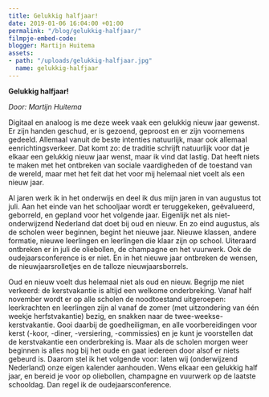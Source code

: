 ```yaml
---
title: Gelukkig halfjaar!
date: 2019-01-06 16:04:00 +01:00
permalink: "/blog/gelukkig-halfjaar/"
filmpje-embed-code: 
blogger: Martijn Huitema
assets:
- path: "/uploads/gelukkig-halfjaar.jpg"
  name: gelukkig-halfjaar
---
```


**Gelukkig halfjaar!**

*Door: Martijn Huitema*

Digitaal en analoog is me deze week vaak een gelukkig nieuw jaar gewenst. Er zijn handen geschud, er is gezoend, geproost en er zijn voornemens gedeeld. Allemaal vanuit de beste intenties natuurlijk, maar ook allemaal eenrichtingsverkeer. Dat komt zo: de traditie schrijft natuurlijk voor dat je elkaar een gelukkig nieuw jaar wenst, maar ik vind dat lastig. Dat heeft niets te maken met het ontbreken van sociale vaardigheden of de toestand van de wereld, maar met het feit dat het voor mij helemaal niet voelt als een nieuw jaar.

Al jaren werk ik in het onderwijs en deel ik dus mijn jaren in van augustus tot juli. Aan het einde van het schooljaar wordt er teruggekeken, geëvalueerd, geborreld, en gepland voor het volgende jaar. Eigenlijk net als niet-onderwijzend Nederland dat doet bij oud en nieuw. En zo eind augustus, als de scholen weer beginnen, begint het nieuwe jaar. Nieuwe klassen, andere formatie, nieuwe leerlingen en leerlingen die klaar zijn op school. Uiteraard ontbreken er in juli de oliebollen, de champagne en het vuurwerk. Ook de oudejaarsconference is er niet. En in het nieuwe jaar ontbreken de wensen, de nieuwjaarsrolletjes en de talloze nieuwjaarsborrels.

Oud en nieuw voelt dus helemaal niet als oud en nieuw. Begrijp me niet verkeerd: de kerstvakantie is altijd een welkome onderbreking. Vanaf half november wordt er op alle scholen de noodtoestand uitgeroepen: leerkrachten en leerlingen zijn al vanaf de zomer (met uitzondering van één weekje herfstvakantie) bezig, en snakken naar de twee-weekse-kerstvakantie. Gooi daarbij de goedheiligman, en alle voorbereidingen voor kerst (-koor, -diner, -versiering, -commissies) en je kunt je voorstellen dat de kerstvakantie een onderbreking is. Maar als de scholen morgen weer beginnen is alles nog bij het oude en gaat iedereen door alsof er niets gebeurd is. Daarom stel ik het volgende voor: laten wij (onderwijzend Nederland) onze eigen kalender aanhouden. Wens elkaar een gelukkig half jaar, en bereid je voor op oliebollen, champagne en vuurwerk op de laatste schooldag. Dan regel ik de oudejaarsconference.

